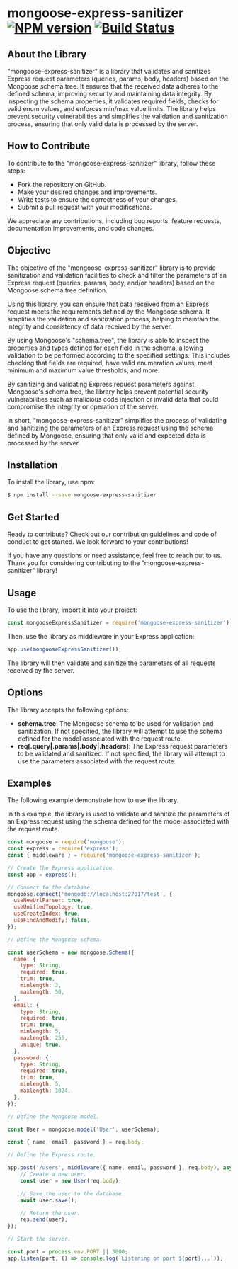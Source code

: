 # mongoose-express-sanitizer [![NPM version](https://badge.fury.io/js/mongoose-express-sanitizer.svg)](https://npmjs.org/package/mongoose-express-sanitizer) [![Build Status](https://travis-ci.org/EddieUFSM/mongoose-express-sanitizer.svg?branch=master)](https://travis-ci.org/EddieUFSM/mongoose-express-sanitizer)

## About the Library

"mongoose-express-sanitizer" is a library that validates and sanitizes Express request parameters (queries, params, body, headers) based on the Mongoose schema.tree. It ensures that the received data adheres to the defined schema, improving security and maintaining data integrity. By inspecting the schema properties, it validates required fields, checks for valid enum values, and enforces min/max value limits. The library helps prevent security vulnerabilities and simplifies the validation and sanitization process, ensuring that only valid data is processed by the server.


## How to Contribute

To contribute to the "mongoose-express-sanitizer" library, follow these steps:

- Fork the repository on GitHub.
- Make your desired changes and improvements.
- Write tests to ensure the correctness of your changes.
- Submit a pull request with your modifications.

We appreciate any contributions, including bug reports, feature requests, documentation improvements, and code changes.


## Objective

The objective of the "mongoose-express-sanitizer" library is to provide sanitization and validation facilities to check and filter the parameters of an Express request (queries, params, body, and/or headers) based on the Mongoose schema.tree definition.

Using this library, you can ensure that data received from an Express request meets the requirements defined by the Mongoose schema. It simplifies the validation and sanitization process, helping to maintain the integrity and consistency of data received by the server.

By using Mongoose's "schema.tree", the library is able to inspect the properties and types defined for each field in the schema, allowing validation to be performed according to the specified settings. This includes checking that fields are required, have valid enumeration values, meet minimum and maximum value thresholds, and more.

By sanitizing and validating Express request parameters against Mongoose's schema.tree, the library helps prevent potential security vulnerabilities such as malicious code injection or invalid data that could compromise the integrity or operation of the server.

In short, "mongoose-express-sanitizer" simplifies the process of validating and sanitizing the parameters of an Express request using the schema defined by Mongoose, ensuring that only valid and expected data is processed by the server.

## Installation

To install the library, use npm:

```sh
$ npm install --save mongoose-express-sanitizer
```

## Get Started

Ready to contribute? Check out our contribution guidelines and code of conduct to get started. We look forward to your contributions!

If you have any questions or need assistance, feel free to reach out to us. Thank you for considering contributing to the "mongoose-express-sanitizer" library!

## Usage

To use the library, import it into your project:

```js
const mongooseExpressSanitizer = require('mongoose-express-sanitizer');
```

Then, use the library as middleware in your Express application:

```js
app.use(mongooseExpressSanitizer());
```

The library will then validate and sanitize the parameters of all requests received by the server.

## Options

The library accepts the following options:

- **schema.tree**: The Mongoose schema to be used for validation and sanitization. If not specified, the library will attempt to use the schema defined for the model associated with the request route.
- **req[.query|.params|.body|.headers]**: The Express request parameters to be validated and sanitized. If not specified, the library will attempt to use the parameters associated with the request route.

## Examples

The following example demonstrate how to use the library.

In this example, the library is used to validate and sanitize the parameters of an Express request using the schema defined for the model associated with the request route.

```js
const mongoose = require('mongoose');
const express = require('express');
const { middleware } = require('mongoose-express-sanitizer');

// Create the Express application.
const app = express();

// Connect to the database.
mongoose.connect('mongodb://localhost:27017/test', {
  useNewUrlParser: true,
  useUnifiedTopology: true,
  useCreateIndex: true,
  useFindAndModify: false,
});

// Define the Mongoose schema.

const userSchema = new mongoose.Schema({
  name: {
    type: String,
    required: true,
    trim: true,
    minlength: 3,
    maxlength: 50,
  },
  email: {
    type: String,
    required: true,
    trim: true,
    minlength: 5,
    maxlength: 255,
    unique: true,
  },
  password: {
    type: String,
    required: true,
    trim: true,
    minlength: 5,
    maxlength: 1024,
  },
});

// Define the Mongoose model.

const User = mongoose.model('User', userSchema);

const { name, email, password } = req.body;

// Define the Express route.

app.post('/users', middleware({ name, email, password }, req.body), async (req, res) => {
    // Create a new user.
    const user = new User(req.body);

    // Save the user to the database.
    await user.save();

    // Return the user.
    res.send(user);
});

// Start the server.

const port = process.env.PORT || 3000;
app.listen(port, () => console.log(`Listening on port ${port}...`));
```